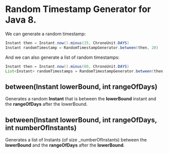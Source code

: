 # Random Timestamp Generator for Java 8.

We can generate a random timestamp:

```java
Instant then = Instant.now().minus(25, ChronoUnit.DAYS)
Instant randomTimestamp = RandomTimestampGenerator.between(then, 20)
```

And we can also generate a list of random timestamps:
```java
Instant then = Instant.now().minus(60, ChronoUnit.DAYS)
List<Instant> randomTimestamps = RandomTimestampGenerator.between(then, 20, 100)
```

## between(Instant lowerBound, int rangeOfDays)
Generates a random __Instant__ that is between the __lowerBound__ instant and the __rangeOfDays__ after the lowerBound.

## between(Instant lowerBound, int rangeOfDays, int numberOfInstants)
Generates a list of Instants (of size _numberOfInstants) between the __lowerBound__ and the __rangeOfDays__ after the __lowerBound__.